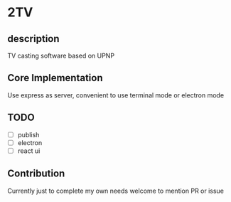 # 2TV

## description

TV casting software based on UPNP

## Core Implementation

Use express as server, convenient to use terminal mode or electron mode

## TODO

- [ ] publish
- [ ] electron
- [ ] react ui

## Contribution

Currently just to complete my own needs welcome to mention PR or issue
